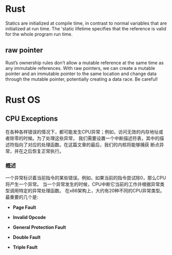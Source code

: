 # Rust
Statics are initialized at compile time, in contrast to normal variables that are initialized at run time.
The 'static lifetime specifies that the reference is valid for the whole program run time.

## raw pointer
Rust’s ownership rules don’t allow a mutable reference at the same time as any immutable references. With raw pointers, we can create a mutable pointer and an immutable pointer to the same location and change data through the mutable pointer, potentially creating a data race. Be careful!


# Rust OS

## CPU Exceptions

在各种各样错误的情况下，都可能发生CPU异常；例如，访问无效的内存地址或者除零的时候。为了处理这些异常，
我们需要设置一个中断描述符表，其中的描述符指向了对应的处理函数。在这篇文章的最后，我们的内核将能够捕获
断点异常，并在之后恢复正常执行。

### 概述

一个异常标识着当前指令的某些错误。例如，如果当前的指令尝试除0，那么CPU将产生一个异常。
当一个异常发生的时候，CPU中断它当前的工作并根据异常类型调用特定的异常处理函数。
在x86架构上，大约有20种不同的CPU异常类型。最重要的几个是:
* **Page Fault**

* **Invalid Opcode**

* **General Protection Fault**

* **Double Fault**

* **Triple Fault**

